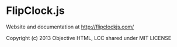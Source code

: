 # FlipClock.js

Website and documentation at http://flipclockjs.com/

Copyright (c) 2013 Objective HTML, LCC shared under MIT LICENSE
